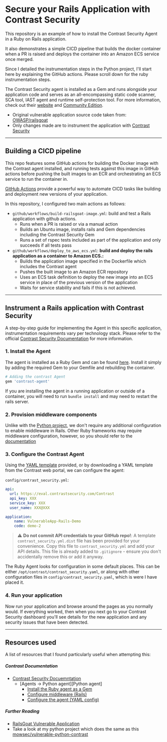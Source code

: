 # Secure your Rails Application with Contrast Security

This repository is an example of how to install the Contrast Security Agent in 
a Ruby on Rails application. 

It also demonstrates a simple CICD pipeline that builds the docker container
when a PR is raised and deploys the container into an Amazon ECS service once 
merged. 

Since I detailed the instrumentation steps in the Python project, I'll start 
here by explaining the GitHub actions. Please scroll down for the ruby 
instrumentation steps.

The Contrast Security agent is installed as a Gem and runs alongside your 
application code and serves as an all-encompassing static code scanner, 
SCA tool, IAST agent and runtime self-protection tool. For more information, 
check out their [website][Contrast Home] and 
[Community Edition][Contrast community].

* Original vulnerable application source code taken from:
[OWASP/railsgoat][railsgoat]
* Only changes made are to instrument the application with 
[Contrast Security][Contrast Home]


---
## Building a CICD pipeline
This repo features some GitHub actions for building the Docker image with the 
Contrast agent installed, and running tests against this image in GitHub actions
before pushing the built images to an ECR and orchestrating an ECS service to 
run the container in.

[GitHub Actions](https://docs.github.com/en/actions) provide a powerful way to 
automate CICD tasks like building and deployment new versions of your 
application.

In this repository, I configured two main actions as follows:
* `github/workflows/build-railsgoat-image.yml`: build and test a Rails 
application with github actions. 
    * Runs when a PR is raised or via a manual action
    * Builds an Ubuntu image, installs rails and Gem dependencies including the
        Contrast Security Gem
    * Runs a set of rspec tests included as part of the application and only 
        succeeds if all tests pass
* `github/workflows/deploy_to_aws_ecs.yml`: **build and deploy the rails 
  application as a container to Amazon ECS.:**
  * Builds the application image specified in the Dockerfile which includes 
    the Contrast agent
  * Pushes the built image to an Amazon ECR repository
  * Uses an ECS task definition to deploy the new image into an ECS service in 
    place of the previous version of the application
  * Waits for service stability and fails if this is not achieved.


---
## Instrument a Rails application with Contrast Security
A step-by-step guide for implementing the Agent in this specific application, 
instrumentation requirements vary per technology stack. Please refer to the 
official [Contrast Security Documentation][Contrast Docs Home] for more 
information.

### 1. Install the Agent
The agent is installed as a Ruby Gem and can be found 
[here](https://rubygems.org/gems/contrast-agent/versions/3.8.4). Install it 
simply by adding the required Gem to your Gemfile and rebuilding the container. 

```bash
# Adding the contrast Agent
gem 'contrast-agent'
```

If you are installing the agent in a running application or outside of a 
container, you will need to run `bundle install` and may need to restart the 
rails server.


### 2. Provision middleware components
Unlike with the [Python project][vulnerable-python-contrast], we don't require 
any additional configuration to enable middleware in Rails. Other Ruby 
frameworks may require middleware configuration, however, so you should refer 
to the [documentation][Configure middleware] 


### 3. Configure the Contrast Agent
Using the [YAML template][Configure agent] provided, or by downloading a YAML 
template from the Contrast web portal, we can configure the agent:

`config/contrast_security.yml`:
```yaml
api:
  url: https://eval.contrastsecurity.com/Contrast
  api_key: XXX
  service_key: XXX
  user_name: XXX@XXX

application:
    name: VulnerableApp-Rails-Demo
    code: demo-2
```

> :warning: **Do not commit API credentials to your GitHub repo!**: A template 
`contrast_security.yml.dist` file has been provided for your convenience. Copy
this file to `contrast_security.yml` and add your API details. This file is 
already added to `.gitignore` - ensure you don't accidentally remove this or
add it anyway.

The Ruby Agent looks for configuration in some default places. This can be 
either `/opt/contrast/contrast_security.yaml`, or along with other configuration
files in `config/contrast_security.yaml`, which is were I have placed it.


### 4. Run your application
Now run your application and browse around the pages as you normally would. If 
everything worked, then when you next go to your Contrast Security dashboard 
you'll see details for the new application and any security issues that have
been detected.

---
## Resources used
A list of resources that I found particularly useful when attempting this:

##### Contrast Documentation
* [Contrast Security Docuemntation][Contrast Docs Home]
    * [Agents -> Python agent][Python agent]
        * [Install the Ruby agent as a Gem][Install]
        * [Configure middleware (Rails)][Configure middleware]
        * [Configure the agent (YAML config)][Configure agent]

##### Further Reading
* [RailsGoat Vulnerable Application](railsgoat)
* Take a look at my python project which does the same as this 
    [mowsec/vulnerable-python-contrast][vulnerable-python-contrast]



[Contrast Home]: https://www.contrastsecurity.com/
[Contrast community]: https://www.contrastsecurity.com/en-gb/contrast-community-edition
[Contrast Docs Home]: https://docs.contrastsecurity.com/index.html?lang=en
[Install]: https://docs.contrastsecurity.com/en/rubygems.html
[Configure middleware]: https://docs.contrastsecurity.com/en/ruby-frameworks.html#configure-with-rails
[Configure agent]: https://docs.contrastsecurity.com/en/ruby-configuration.html
[Ruby agent]: https://docs.contrastsecurity.com/en/ruby.html
[railsgoat]: https://github.com/OWASP/railsgoat
[vulnerable-python-contrast]:https://github.com/mowsec/vulnerable-python-contrast/blob/main/README.md
